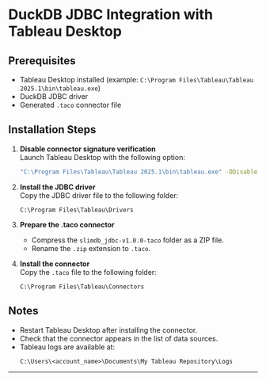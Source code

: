 # DuckDB JDBC Integration with Tableau Desktop

## Prerequisites

- Tableau Desktop installed (example: `C:\Program Files\Tableau\Tableau 2025.1\bin\tableau.exe`)
- DuckDB JDBC driver
- Generated `.taco` connector file

## Installation Steps

1. **Disable connector signature verification**  
   Launch Tableau Desktop with the following option:
   ```sh
   "C:\Program Files\Tableau\Tableau 2025.1\bin\tableau.exe" -DDisableVerifyConnectorPluginSignature=true
   ```

2. **Install the JDBC driver**  
   Copy the JDBC driver file to the following folder:
   ```
   C:\Program Files\Tableau\Drivers
   ```

3. **Prepare the .taco connector**  
   - Compress the `slimdb_jdbc-v1.0.0-taco` folder as a ZIP file.
   - Rename the `.zip` extension to `.taco`.

4. **Install the connector**  
   Copy the `.taco` file to the following folder:
   ```
   C:\Program Files\Tableau\Connectors
   ```

## Notes

- Restart Tableau Desktop after installing the connector.
- Check that the connector appears in the list of data sources.
- Tableau logs are available at:  
  ```
  C:\Users\<account_name>\Documents\My Tableau Repository\Logs
  ```

---

